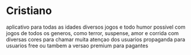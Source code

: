 # Cristiano
aplicativo para todas as idades
diversos jogos e todo humor possivel
com jogos de todos os generos, como terror, suspense, amor e corrida
com diversas cores para chamar muita atençao dos usuarios 
propaganda para usuarios free ou tambem a versao premium para pagantes 
